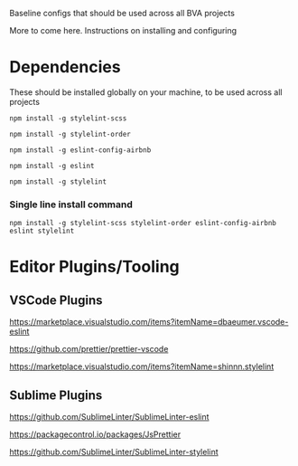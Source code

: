 Baseline configs that should be used across all BVA projects

More to come here. Instructions on installing and configuring

# Dependencies

These should be installed globally on your machine, to be used across all projects

`npm install -g stylelint-scss`

`npm install -g stylelint-order`

`npm install -g eslint-config-airbnb`

`npm install -g eslint`

`npm install -g stylelint`

### Single line install command

`npm install -g stylelint-scss stylelint-order eslint-config-airbnb eslint stylelint`

# Editor Plugins/Tooling

## VSCode Plugins

https://marketplace.visualstudio.com/items?itemName=dbaeumer.vscode-eslint

https://github.com/prettier/prettier-vscode

https://marketplace.visualstudio.com/items?itemName=shinnn.stylelint

## Sublime Plugins

https://github.com/SublimeLinter/SublimeLinter-eslint

https://packagecontrol.io/packages/JsPrettier

https://github.com/SublimeLinter/SublimeLinter-stylelint
